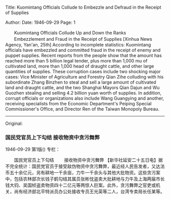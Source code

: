 Title: Kuomintang Officials Collude to Embezzle and Defraud in the Receipt of Supplies

Author:
Date: 1946-09-29
Page: 1

　　Kuomintang Officials Collude Up and Down the Ranks
　　Embezzlement and Fraud in the Receipt of Supplies
    [Xinhua News Agency, Yan'an, 25th] According to incomplete statistics: Kuomintang officials have embezzled and committed fraud in the receipt of enemy and puppet supplies. Recent reports from the people show that the amount has reached more than 5 billion legal tender, plus more than 1,000 mu of cultivated land, more than 1,000 head of draught cattle, and other large quantities of supplies. These corruption cases include two shocking major cases: Vice Minister of Agriculture and Forestry Qian Zihe colluding with his subordinate Zhang Binzhen to steal and sell a large amount of cultivated land and draught cattle, and the two Shanghai Mayors Qian Dajun and Wu Guozhen stealing and selling 4.2 billion yuan worth of supplies. In addition, corrupt officials or organizations also include Wang Guangying and another, receiving specialists from the Economic Department's Peiping Special Commissioner's Office, and Director Ren of the Taiwan Monopoly Bureau.



<hr /> 

Original: 


### 国民党官员上下勾结  接收物资中贪污舞弊

1946-09-29
第1版()
专栏：

　　国民党官员上下勾结
　　接收物资中贪污舞弊
    【新华社延安二十五日电】据不完全统计：国民党官员于接受敌伪物资中贪污舞弊，最近经人民告发者，又达法币五十余亿元，另有耕地一千余亩，力牛一千余头与其他大批物资。这些贪污案中，包括农林部次长钱子鹤勾结其属员张彬忱盗卖大批耕地与力牛及上海两届市长钱大钧、吴国桢盗卖物资四十二亿元等两惊人巨案。此外，贪污舞弊之官吏或机关，尚有经济部北平特派员办公处接收专员王光英等二人，台湾专卖局长任某等。
